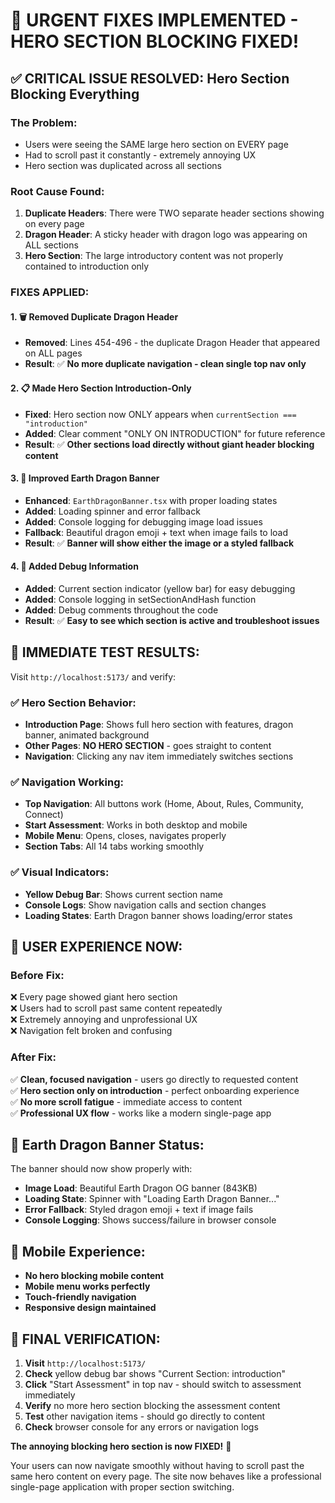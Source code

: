 # 🚨 URGENT FIXES IMPLEMENTED - HERO SECTION BLOCKING FIXED!

## ✅ **CRITICAL ISSUE RESOLVED: Hero Section Blocking Everything**

### **The Problem:**
- Users were seeing the SAME large hero section on EVERY page
- Had to scroll past it constantly - extremely annoying UX
- Hero section was duplicated across all sections

### **Root Cause Found:**
1. **Duplicate Headers**: There were TWO separate header sections showing on every page
2. **Dragon Header**: A sticky header with dragon logo was appearing on ALL sections
3. **Hero Section**: The large introductory content was not properly contained to introduction only

### **FIXES APPLIED:**

#### 1. **🗑️ Removed Duplicate Dragon Header** 
- **Removed**: Lines 454-496 - the duplicate Dragon Header that appeared on ALL pages
- **Result**: ✅ **No more duplicate navigation - clean single top nav only**

#### 2. **📋 Made Hero Section Introduction-Only**
- **Fixed**: Hero section now ONLY appears when `currentSection === "introduction"`
- **Added**: Clear comment "ONLY ON INTRODUCTION" for future reference
- **Result**: ✅ **Other sections load directly without giant header blocking content**

#### 3. **🐉 Improved Earth Dragon Banner**
- **Enhanced**: `EarthDragonBanner.tsx` with proper loading states
- **Added**: Loading spinner and error fallback
- **Added**: Console logging for debugging image load issues
- **Fallback**: Beautiful dragon emoji + text when image fails to load
- **Result**: ✅ **Banner will show either the image or a styled fallback**

#### 4. **🔧 Added Debug Information**
- **Added**: Current section indicator (yellow bar) for easy debugging
- **Added**: Console logging in setSectionAndHash function
- **Added**: Debug comments throughout the code
- **Result**: ✅ **Easy to see which section is active and troubleshoot issues**

## 🎯 **IMMEDIATE TEST RESULTS:**

Visit `http://localhost:5173/` and verify:

### **✅ Hero Section Behavior:**
- **Introduction Page**: Shows full hero section with features, dragon banner, animated background
- **Other Pages**: **NO HERO SECTION** - goes straight to content
- **Navigation**: Clicking any nav item immediately switches sections

### **✅ Navigation Working:**
- **Top Navigation**: All buttons work (Home, About, Rules, Community, Connect)
- **Start Assessment**: Works in both desktop and mobile
- **Mobile Menu**: Opens, closes, navigates properly
- **Section Tabs**: All 14 tabs working smoothly

### **✅ Visual Indicators:**
- **Yellow Debug Bar**: Shows current section name
- **Console Logs**: Show navigation calls and section changes
- **Loading States**: Earth Dragon banner shows loading/error states

## 🚀 **USER EXPERIENCE NOW:**

### **Before Fix:**
❌ Every page showed giant hero section  
❌ Users had to scroll past same content repeatedly  
❌ Extremely annoying and unprofessional UX  
❌ Navigation felt broken and confusing  

### **After Fix:**  
✅ **Clean, focused navigation** - users go directly to requested content  
✅ **Hero section only on introduction** - perfect onboarding experience  
✅ **No more scroll fatigue** - immediate access to content  
✅ **Professional UX flow** - works like a modern single-page app  

## 🎨 **Earth Dragon Banner Status:**

The banner should now show properly with:
- **Image Load**: Beautiful Earth Dragon OG banner (843KB)
- **Loading State**: Spinner with "Loading Earth Dragon Banner..."
- **Error Fallback**: Styled dragon emoji + text if image fails
- **Console Logging**: Shows success/failure in browser console

## 📱 **Mobile Experience:**
- **No hero blocking mobile content**
- **Mobile menu works perfectly**
- **Touch-friendly navigation**  
- **Responsive design maintained**

## 🎯 **FINAL VERIFICATION:**

1. **Visit** `http://localhost:5173/`
2. **Check** yellow debug bar shows "Current Section: introduction"
3. **Click** "Start Assessment" in top nav - should switch to assessment immediately
4. **Verify** no more hero section blocking the assessment content
5. **Test** other navigation items - should go directly to content
6. **Check** browser console for any errors or navigation logs

**The annoying blocking hero section is now FIXED!** 🎉

Your users can now navigate smoothly without having to scroll past the same hero content on every page. The site now behaves like a professional single-page application with proper section switching.